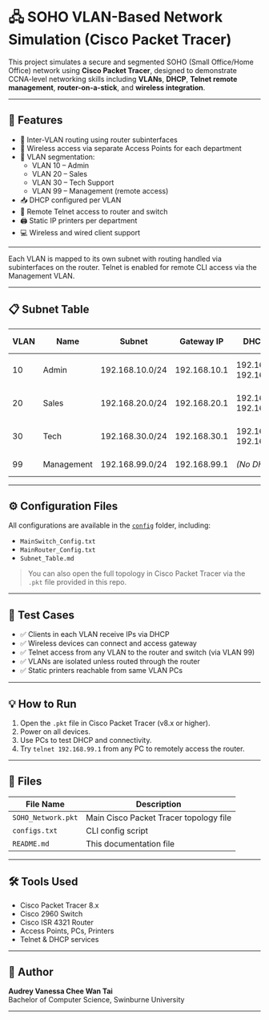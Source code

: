 # 🖧 SOHO VLAN-Based Network Simulation (Cisco Packet Tracer)

This project simulates a secure and segmented SOHO (Small Office/Home Office) network using **Cisco Packet Tracer**, designed to demonstrate CCNA-level networking skills including **VLANs**, **DHCP**, **Telnet remote management**, **router-on-a-stick**, and **wireless integration**.

---

## 📌 Features

- 🔄 Inter-VLAN routing using router subinterfaces
- 📡 Wireless access via separate Access Points for each department
- 🧩 VLAN segmentation:
  - VLAN 10 – Admin
  - VLAN 20 – Sales
  - VLAN 30 – Tech Support
  - VLAN 99 – Management (remote access)
- 📥 DHCP configured per VLAN
- 🔐 Remote Telnet access to router and switch
- 🖨️ Static IP printers per department
- 💻 Wireless and wired client support

---


Each VLAN is mapped to its own subnet with routing handled via subinterfaces on the router. Telnet is enabled for remote CLI access via the Management VLAN.

---

## 📋 Subnet Table

| VLAN | Name        | Subnet             | Gateway IP     | DHCP Range                  | Static IPs (Example)        |
|------|-------------|--------------------|----------------|-----------------------------|-----------------------------|
| 10   | Admin       | 192.168.10.0/24    | 192.168.10.1   | 192.168.10.2 – 192.168.10.100 | AP: 192.168.10.251, Printer: .200 |
| 20   | Sales       | 192.168.20.0/24    | 192.168.20.1   | 192.168.20.2 – 192.168.20.100 | AP: 192.168.20.251, Printer: .200 |
| 30   | Tech        | 192.168.30.0/24    | 192.168.30.1   | 192.168.30.2 – 192.168.30.100 | AP: 192.168.30.251, Printer: .200 |
| 99   | Management  | 192.168.99.0/24    | 192.168.99.1   | *(No DHCP)*                 | Router: .1, Switch: .2       |

---

## ⚙️ Configuration Files

All configurations are available in the [`config`](./config/) folder, including:

- `MainSwitch_Config.txt`
- `MainRouter_Config.txt`
- `Subnet_Table.md`

> You can also open the full topology in Cisco Packet Tracer via the `.pkt` file provided in this repo.

---

## 🧪 Test Cases

- ✅ Clients in each VLAN receive IPs via DHCP
- ✅ Wireless devices can connect and access gateway
- ✅ Telnet access from any VLAN to the router and switch (via VLAN 99)
- ✅ VLANs are isolated unless routed through the router
- ✅ Static printers reachable from same VLAN PCs

---

## 💡 How to Run

1. Open the `.pkt` file in Cisco Packet Tracer (v8.x or higher).
2. Power on all devices.
3. Use PCs to test DHCP and connectivity.
4. Try `telnet 192.168.99.1` from any PC to remotely access the router.

---

## 📂 Files

| File Name                 | Description                                |
|---------------------------|--------------------------------------------|
| `SOHO_Network.pkt`        | Main Cisco Packet Tracer topology file     |
| `configs.txt`             | CLI config script                          |
| `README.md`               | This documentation file                    |

---

## 🛠️ Tools Used

- Cisco Packet Tracer 8.x
- Cisco 2960 Switch
- Cisco ISR 4321 Router
- Access Points, PCs, Printers
- Telnet & DHCP services

---

## 👤 Author

**Audrey Vanessa Chee Wan Tai**  
Bachelor of Computer Science, Swinburne University  

---

